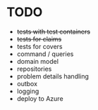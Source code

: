 ﻿# TODO

- ~~tests with test containers~~
- ~~tests for claims~~
- tests for covers
- command / queries
- domain model
- repositories
- problem details handling
- outbox 
- logging
- deploy to Azure